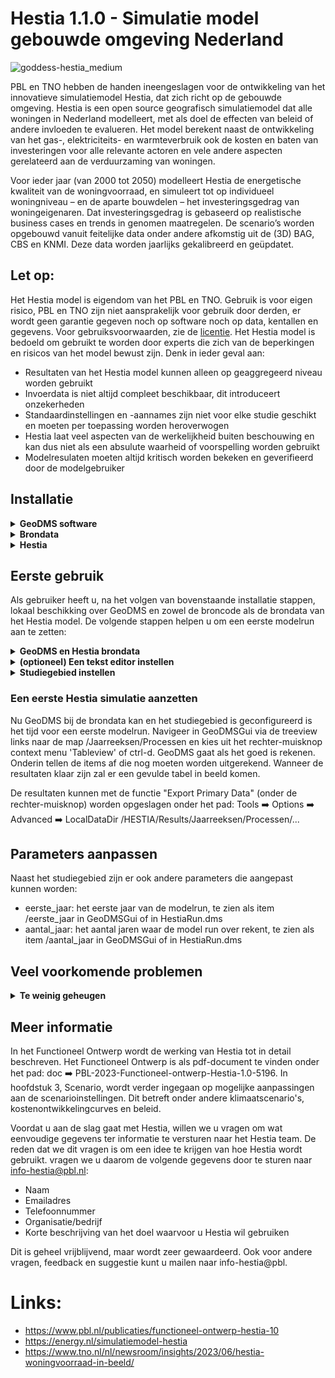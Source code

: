 ﻿# Hestia 1.1.0 - Simulatie model gebouwde omgeving Nederland
![goddess-hestia_medium](https://github.com/RuudvandenWijngaart/VestaDV/assets/96182097/e2f3578d-6d44-4c40-853b-107187a1baa7)

PBL en TNO hebben de handen ineengeslagen voor de ontwikkeling van het innovatieve simulatiemodel Hestia, dat zich richt op de gebouwde omgeving. Hestia is een open source geografisch simulatiemodel dat alle woningen in Nederland modelleert, met als doel de effecten van beleid of andere invloeden te evalueren. Het model berekent naast de ontwikkeling van het gas-, elektriciteits- en warmteverbruik ook de kosten en baten van investeringen voor alle relevante actoren en vele andere aspecten gerelateerd aan de verduurzaming van woningen.

Voor ieder jaar (van 2000 tot 2050) modelleert Hestia de energetische kwaliteit van de woningvoorraad, en simuleert tot op individueel woningniveau – en de aparte bouwdelen – het investeringsgedrag van woningeigenaren. Dat investeringsgedrag is gebaseerd op realistische business cases en trends in genomen maatregelen. De scenario’s worden opgebouwd vanuit feitelijke data onder andere afkomstig uit de (3D) BAG, CBS en KNMI. Deze data worden jaarlijks gekalibreerd en geüpdatet.

## Let op:
Het Hestia model is eigendom van het PBL en TNO. Gebruik is voor eigen risico, PBL en TNO zijn niet aansprakelijk voor gebruik door derden, er wordt geen garantie gegeven noch op software noch op data, kentallen en gegevens. Voor gebruiksvoorwaarden, zie de <a href = "https://github.com/pbl-nl/model-hestia-public?tab=GPL-3.0-1-ov-file#readme">licentie</a>.
Het Hestia model is bedoeld om gebruikt te worden door experts die zich van de beperkingen en risicos van het model bewust zijn. Denk in ieder geval aan:
- Resultaten van het Hestia model kunnen alleen op geaggregeerd niveau worden gebruikt
- Invoerdata is niet altijd compleet beschikbaar, dit introduceert onzekerheden
- Standaardinstellingen en -aannames zijn niet voor elke studie geschikt en moeten per toepassing worden heroverwogen
- Hestia laat veel aspecten van de werkelijkheid buiten beschouwing en kan dus niet als een absulute waarheid of voorspelling worden gebruikt
- Modelresulaten moeten altijd kritisch worden bekeken en geverifieerd door de modelgebruiker


## Installatie
<details>
<summary><b>GeoDMS software</b></summary>
<p>Open source Geographic Data & Model Software (GeoDMS) wordt actief ontwikkeld voor het maken van (geografisch expliciete) plannings ondersteunings systemen. Navigeer voor de installatie van GeoDMS naar de <a href="https://github.com/ObjectVision/GeoDMS/releases">releases</a> pagina van <a href="https://github.com/ObjectVision/GeoDMS">GeoDMS</a> en volg de installatie stappen. De huidige publieke versie van Hestia is getest met GeoDMS versie 14.4.2</p>
</details>
<details>
<summary><b>Brondata</b></summary>
<p>De brondata folder (SourceData/SD), voor Hestia staat onder versiebeheer van PBL, download informatie kan worden opgevraagd via info-hestia@pbl.nl.</p>
</details>
<details>
<summary><b>Hestia</b></summary>
<p>
Het Hestia model staat onder Github versiebeheer op de PBL repository. Om het model lokaal binnen te halen raden wij twee mogelijkheden aan:

<b>1. git client</b>
- (optioneel) mocht uw systeem geen git client hebben, installeer deze bijvoorbeeld via https://gitforwindows.org/ voor een Windows command promt programma of https://tortoisegit.org/ voor een grafische git client. De volgende stappen zijn voor git via de command promt.
- navigeer via de command prompt naar de folder waar u Hestia lokaal wilt binnen halen
- clone Hestia lokaal: <code>git clone https://github.com/pbl-nl/model-hestia-public.git</code>
- stap in de Hestia model folder: <code>cd Hestia</code>
  
<b>2. Directe download</b>
- open de Github Hestia [hoofdpagina](https://github.com/pbl-nl/model-hestia-public)
- klik op de "Code" dropdown en kies "Download Zip"
- Pak het zip-bestand uit in de gewenste folder en (optioneel) pas de hoofdfoldernaam aan
  </details>
  </p>
</details>

## Eerste gebruik
Als gebruiker heeft u, na het volgen van bovenstaande installatie stappen, lokaal beschikking over GeoDMS en zowel de broncode als de brondata van het Hestia model. De volgende stappen helpen u om een eerste modelrun aan te zetten:

<details>
<summary><b>GeoDMS en Hestia brondata</b></summary>
<p>
  
- Open de grafische interface van GeoDMS, <b>GeoDMSGui.exe</b>. 
- Open het Hestia model via: :open_file_folder: File :arrow_right: Open :arrow_right: [pad/naar/HESTIA/]/Runs/HestiaRun.dms.
- Zorg dat in Tools :arrow_right: Options :arrow_right: GUI de "Show Hidden Items" optie uit staat. Hierdoor worden de meeste items in de boomstructuur die niet relevant zijn voor de gemiddelde gebruiker onzichtbaar, wat een meer overzichtelijke ervaring biedt. 
- Ga vervolgens naar Tools :arrow_right: Options :arrow_right: Configuration en voeg na %sourceDataDir%/ de uiteindelijke root van de HESTIA brondata folder toe, dus bijvoorbeeld %sourceDataDir%/SD11, of alternatief het volledige pad zonder placeholder.
</p>
</details>

<details>
<summary><b>(optioneel) Een tekst editor instellen </b></summary>
<p>
GeoDMS broncode is georganiseerd in :open_file_folder:.dms files. Optioneel is het mogelijk dat u als gebruiker het pad naar een editor in stelt zodat vanuit de GeoDMSGui treeview naar .dms broncode gesprongen kan worden. Het pad naar de editor is te vinden in Tools :arrow_right: Options :arrow_right: Advanced :arrow_right: DMS editor. Het DMS editor path ziet er standaard als volgt uit: "%env:ProgramFiles%\Notepad++\Notepad++.exe" "%F" -n%L. De 64-bit versie van Notepad++ is <a href="https://notepad-plus-plus.org/downloads/">hier</a> te downloaden. 
  
Na installatie kunt u controleren dat de installatie goed is gegaan door in de HESTIA configuratie te navigeren naar Invoer/StudieGebied en met rechter-muisknop het contextmenu te openen en vervolgens te klikken op "Edit Config Source" of alternatief na selectie van het StudieGebied item de snelkoppeling ctrl-e in te drukken. Als alles goed is komt nu Notepad++ op, op de locatie waar de studiegebied invoer parameter is beschreven.  

</p>
</details>

<details>
<summary><b>Studiegebied instellen</b></summary>
<p>
  
- Het studiegebied is een van de invoer paremeters van het Hestia model. Deze parameter kan worden aangepast in de file [pad/naar/Hestia/]/Runs/HestiaRun.dms.
- U kunt naar deze file navigeren zoals beschreven onder het kopje <b>(optioneel) Een tekst editor instellen</b> of alternatief via de Windows OS file browser.
- Hestia is in staat heel Nederland door te rekenen met de juiste hardware. Voor een eerste run kunnen we het studiegebied het beste instellen op een aantal gemeenten
- Om dit te doen, comment de regel met parameter<string>   StudieGebied : ['NL']; door twee forward-slashes: //parameter<string>   StudieGebied : ['NL'];
- En haal de twee forward-slashes weg van de regel met 9 gemeenten als studiegebied parameter<string>   StudieGebied : ['GM0402,GM0344,GM1581,GM0439,GM0153,GM0599,GM0034,GM0050,GM0321'];
- (optioneel) U kunt ook een specifieke gemeente als studiegebied invoeren, voor een overzicht van gemeente codes gebruikt door HESTIA raadpleeg het volgende bestand in de brondata van Hestia: [pad/naar/brondata/Hestia]/hulpbestanden/buurt/20220728_CBS_buurt_2020.dbf, of alternatief open item /Geography/RegioIndelingen/Gemeente/GM_code in de GeoDMSGui en kies uit het rechter-muisknop context menu 'Tableview' of ctrl-d. 
- sla de file op en ga terug naar de GeoDMSGui.
- als het goed is geeft GeoDMS aan dat de configuratie aangepast is, klik op 'Yes'.
- bij het opvragen van het item /Invoer/StudieGebied (rechter-muisknop TableView of ctrl-d) zal het nieuwe studiegebied nu zichtbaar moeten zijn.
</p>
</details>

### Een eerste Hestia simulatie aanzetten
Nu GeoDMS bij de brondata kan en het studiegebied is geconfigureerd is het tijd voor een eerste modelrun. Navigeer in GeoDMSGui via de treeview links naar de map  /Jaarreeksen/Processen en kies uit het rechter-muisknop context menu 'Tableview' of ctrl-d. GeoDMS gaat als het goed is rekenen. Onderin tellen de items af die nog moeten worden uitgerekend. Wanneer de resultaten klaar zijn zal er een gevulde tabel in beeld komen.
  
De resultaten kunnen met de functie "Export Primary Data" (onder de rechter-muisknop) worden opgeslagen onder het pad: Tools :arrow_right: Options :arrow_right: Advanced :arrow_right: LocalDataDir /HESTIA/Results/Jaarreeksen/Processen/... 
  
## Parameters aanpassen
Naast het studiegebied zijn er ook andere parameters die aangepast kunnen worden:
- eerste_jaar: het eerste jaar van de modelrun, te zien als item /eerste_jaar in GeoDMSGui of in HestiaRun.dms
- aantal_jaar: het aantal jaren waar de model run over rekent, te zien als item /aantal_jaar in GeoDMSGui of in HestiaRun.dms

## Veel voorkomende problemen
<details>
<summary><b>Te weinig geheugen</b></summary>
<p>
Hestia kan, zeker als het studiegebied op heel Nederland staat ingesteld, veel geheugen vragen van uw machine. Dit kan leiden tot een crash van GeoDMS tijdens een model run. Het is mogelijk dit op te lossen door het virtueel geheugen dat ter beschikking van het Windows OS uit te breiden. Volg hiervoor de instructies op de GeoDMS Wiki over het<a href="https://github.com/ObjectVision/GeoDMS/wiki/Virtual-memory"> virtueel geheugen uitbreiden</a>.
</p>
<p>
Een specifieke aanleiding voor een tekort aan geheugen kan zijn dat er in een zichtjaar een groot aantal woningen wordt geactiveerd door opgegeven beleid. Als een woning geactiveerd is, dan wordt voor deze woning een investeringsafweging gedaan en dit is geheugenintensief. Voor meer informatie over activatie, zie hoofdstuk 4 van het Functioneel Ontwerp. Mogelijke oplossingen voor deze aanleiding van een geheugentekort is het verspreiden van het beleid over meerdere zichtjaren, of het verkleinen van de groep woningen die door het beleid wordt geraakt.
</p>
</details>

## Meer informatie
In het Functioneel Ontwerp wordt de werking van Hestia tot in detail beschreven. Het Functioneel Ontwerp is als pdf-document te vinden onder het pad: doc :arrow_right: PBL-2023-Functioneel-ontwerp-Hestia-1.0-5196. In hoofdstuk 3, Scenario, wordt verder ingegaan op mogelijke aanpassingen aan de scenarioinstellingen. Dit betreft onder andere klimaatscenario's, kostenontwikkelingcurves en beleid.

Voordat u aan de slag gaat met Hestia, willen we u vragen om wat eenvoudige gegevens ter informatie te versturen naar het Hestia team. De reden dat we dit vragen is om een idee te krijgen van hoe Hestia wordt gebruikt. vragen we u daarom de volgende gegevens door te sturen naar info-hestia@pbl.nl:

- Naam
- Emailadres
- Telefoonnummer
- Organisatie/bedrijf
- Korte beschrijving van het doel waarvoor u Hestia wil gebruiken

Dit is geheel vrijblijvend, maar wordt zeer gewaardeerd.
Ook voor andere vragen, feedback en suggestie kunt u mailen naar info-hestia@pbl.

# Links:
- https://www.pbl.nl/publicaties/functioneel-ontwerp-hestia-10
- https://energy.nl/simulatiemodel-hestia
- https://www.tno.nl/nl/newsroom/insights/2023/06/hestia-woningvoorraad-in-beeld/